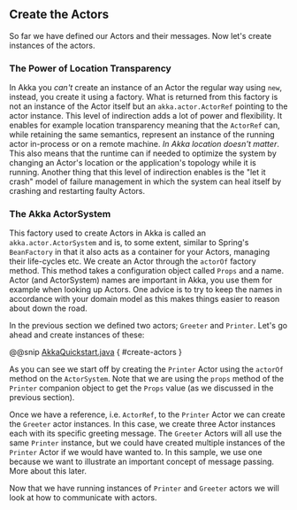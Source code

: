 Create the Actors
-----------------

So far we have defined our Actors and their messages. Now let's create instances of the actors.

### The Power of Location Transparency

In Akka you *can't* create an instance of an Actor the regular way using `new`, instead, you create it using a factory. What is returned from this factory is not an instance of the Actor itself but an `akka.actor.ActorRef` pointing to the actor instance. This level of indirection adds a lot of power and flexibility. It enables for example location transparency
meaning that the `ActorRef` can, while retaining the same semantics, represent an instance of the running actor
in-process or on a remote machine. _In Akka location doesn't matter_. This also means that the runtime can if needed to
optimize the system by changing an Actor's location or the application's topology while it is running. Another
thing that this level of indirection enables is the "let it crash" model of failure management in which the
system can heal itself by crashing and restarting faulty Actors.

### The Akka ActorSystem

This factory used to create Actors in Akka is called an `akka.actor.ActorSystem` and is, to some extent, similar to Spring's `BeanFactory` in that it also acts as a container for your Actors, managing their life-cycles etc. We create an Actor through the `actorOf` factory method. This method takes a configuration object called `Props` and a name.
Actor (and ActorSystem) names are important in Akka, you use them for example when looking up Actors. One advice is to try to keep the names in accordance with your domain model as this makes things easier to reason about down the road.

In the previous section we defined two actors; `Greeter` and `Printer`. Let's go ahead and create instances of these:

@@snip [AkkaQuickstart.java]($g8src$/java/com/lightbend/akka/sample/AkkaQuickstart.java) { #create-actors }

As you can see we start off by creating the `Printer` Actor using the `actorOf` method on the `ActorSystem`. Note that we are using the `props` method of the `Printer` companion object to get the `Props` value (as we discussed in the previous section).

Once we have a reference, i.e. `ActorRef`, to the `Printer` Actor we can create the `Greeter` actor instances. In this case, we create three Actor instances each with its specific greeting message. The `Greeter` Actors will all use the same `Printer` instance, but we could have created multiple instances of the `Printer` Actor if we would have wanted to. In this sample, we use one because we want to illustrate an important concept of message passing. More about this later.

Now that we have running instances of `Printer` and `Greeter` actors we will look at how to communicate with actors.
